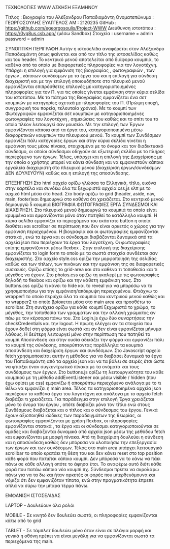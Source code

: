 ΤΕΧΝΟΛΟΓΙΕΣ WWW
ΑΣΚΗΣΗ ΕΞΑΜΗΝΟΥ

Τίτλος : Βιογραφία του Αλέξανδρου Παπαδιαμάντη
Ονοματεπώνυμο : ΓΕΩΡΓΟΣΟΥΛΗΣ ΕΥΑΓΓΕΛΟΣ 
ΑΜ : 2120235
GitHub : https://github.com/egeorgosoulis/Project-WWW
Διεύθυνση ιστοτόπου : https://0vg8us.csb.app/ (μέσω Sandbox)
Στοιχεία : username = admin password = admin


ΣΥΝΟΠΤΙΚΗ ΠΕΡΙΓΡΑΦΗ
Αυτήν η ιστοσελίδα αναφέρεται στον Αλέξανδρο Παπαδιαμάντη όπως φαίνεται και από τον τίτλο της ιστοσελίδας καθώς και του header. Το κεντρικό μενού αποτελείται από διάφορα κουμπιά, το καθένα από τα οποία με διαφορετικές πληροφορίες για τον λογοτέχνη. Υπάρχει η επιλογή για εμφάνιση της βιογραφίας , φωτογραφιών , των έργων , κάποιων συνδέσμων με τα έργα του και η επιλογή για σύνδεση διαχειριστή και με την επιλογή οποιουδήποτε στο πλευρικό μενού εμφανίζονται επιπρόσθετες επιλογές με κατηγοριοποιημένες πληροφορίες για τον Π. για τις οποίες γίνεται εμφάνιση στην κύρια σελίδα του ιστοτόπου.
Με το πάτημα της Βιογραφίας εμφανίζεται ένα σετ κουμπιών με κατηγορίες σχετικά με πληροφορίες του Π. (Πρώιμη εποχή, συγγραφική του πορεία, τελευταία χρόνια).
Με το κουμπί των Φωτογραφιών εμφανίζεται σετ κουμπιών με κατηγοριοποιημένες φωτογραφίες του λογοτέχνη ,  σημειώσεις του καθώς και το σπίτι του το οποίο πλέον λειτουργεί σαν μουσείο.
Με την επιλογή των Έργων εμφανίζονται κάποια από τα έργα του, κατηγοριοποιημένα μέσω διαφορετικών κουμπιών του πλευρικού μενού.
Το κουμπί των Συνδέσμων εμφανίζει πάλι κατηγορίες έργων και στην κύρια σελίδα γίνεται η εμφάνιση τους μέσω πίνακα, στοιχισμένα με το όνομα και τον διαδικτυακό σύνδεσμο, οι οποίοι σύνδεσμοι οδηγούν σε εξωτερική σελίδα με το πλήρες περιεχόμενο των έργων.
Τέλος, υπάρχει και η επιλογή της Διαχείρισης με την οποία ο χρήστης μπορεί να κάνει σύνδεση και να εμφανιστούν κάποια εργαλεία διαχειριστή στο πλευρικό μενού (διαχείριση έργων/συνδέσμων ΔΕΝ ΔΟΥΛΕΥΟΥΝ) καθώς και η επιλογή της αποσύνδεσης.


ΕΠΕΞΗΓΗΣΗ
Στο html αρχείο ορίζω γλώσσα τα Ελληνικά, τίτλο, εικόνα στην καρτέλα και συνδέω όλα τα ξεχωριστά αρχεία css,js κλπ με το αρχικό html μέσα στο head.
Στο body ορίζω το grid (header, aside, nav, main, footer)και δημιουργώ στο καθένα ότι χρειάζεται.
Στο κεντρικό μενού δημιουργώ 5 κουμπιά ΒΙΟΓΡΑΦΙΑ ΦΩΤΟΓΡΑΦΙΕΣ ΕΡΓΑ ΣΥΝΔΕΣΜΟΙ ΚΑΙ ΔΙΑΧΕΙΡΗΣΗ.
Στο πλευρικό μενού δημιουργώ τα κουμπιά τα οποία είναι κρυμμένα και εμφανίζονται μόνο όταν πατηθεί το κατάλληλο κουμπί.
Η κύρια σελίδα εμφανίζει το περιεχόμενο του εκάστοτε button η οποία διαθέτει και scrollbar σε περίπτωση που δεν είναι αρκετός ο χώρος για την εμφάνιση περιεχομένου. Η βιογραφία και οι φωτογραφίες εμφανίζονται στατικά , ενώ τα έργα και οι σύνδεσμοι διαβάζονται δυναμικά από τα αρχεία json που περιέχουν τα έργα του λογοτέχνη. Οι φωτογραφίες επίσης εμφανίζονται μέσω flexbox .
Στην επιλογή της διαχείρισης εμφανίζεται το login form το οποίο με τα σωστά στοιχεία συνδέεται σαν διαχειριστής.
Στο αρχείο style.css ορίζω την μορφοποίηση της σελίδας καθώς και των τίτλων, των πινάκων και την εμφάνιση της σε διαφορετικές συσκευές. Ορίζω επίσης το grid-area και στο καθένα τι τοποθεσία και τι μέγεθος να έχουν.
Στο photos.css ορίζω τη γκαλερί με τις φωτογραφίες δηλαδή το flexbox και ορίζω και την κάθετη εμφάνιση τους.
Στο buttons.css ορίζω τι κάνει το hide και το reveal για να μπορέσω να το χρησιμοποιήσω για την εμφάνιση/απόκρυψη περιεχομένου. Φτιάχνω το wrapper1 το οποίο περιέχει όλα τα κουμπιά του κεντρικού μενού καθώς και το wrapper2 το οποίο βρίσκεται μέσα στο main area και προσθέτω το scrollbar. Στη συνέχεια ορίζω για κάθε κουμπί ξεχωριστά το χρώμα, το μέγεθος, την τοποθεσία των γραμμάτων και την αλλαγή χρώματος αν πάω με τον κέρσορα πάνω του.
Στο Login.js έχω δύο συναρτήσεις την checkCredentials και την logout. Η πρώτη ελέγχει αν τα στοιχεία που έχουν δοθεί στη φόρμα είναι σωστά και αν δεν είναι εμφανίζεται μήνυμα λάθους. Η δεύτερη λειτουργεί μόνο στην περίπτωση που πατηθεί το κουμπί Αποσύνδεση και στην ουσία αδειάζει την φόρμα και εμφανίζει πάλι το κουμπί της σύνδεσης, αποκρύπτοντας παράλληλα τα κουμπιά αποσύνδεση και διαχείριση έργων και συνδέσμων.
Στο Javascript αρχείο fetch χρησιμοποιείται αυτήν η μέθοδος για να διαβάσει δυναμικά τα έργα του Παπαδιαμάντη από τα αρχεία json και να τα βάλει σε σειρές έτσι ώστε να φτιάξει έναν συγκεντρωτικό πίνακα με τα ονόματα και τους συνδέσμους των έργων.
Στο buttons.js ορίζω τη λειτουργικότητα του κάθε κουμπιού με τη μέθοδο addEventListener και μέσω visible / hidden (που έχω ορίσει με css) εμφανίζω ή αποκρύπτω περιεχόμενο ανάλογα με το τι θέλω να εμφανίζει η main area.
Τέλος τα κατηγοριοποιημένα αρχεία json περιέχουν το καθένα έργα του λογοτέχνη και ανάλογα με το αρχείο fetch διαβάζει τι χρειάζεται. Για παράδειγμα στην επιλογή Έργα χρειάζεται μόνο το όνομα του έργου , οπότε διαβάζει μόνο τον τίτλο ενώ στους Συνδέσμους διαβάζεται και ο τίτλος και ο σύνδεσμος του έργου. 
Γενικά έχουν αξιοποιηθεί κώδικες των παραδειγμάτων της θεωρίας, οι φωτογραφίες εμφανίζονται με χρήση flexbox, οι πληροφορίες εμφανίζονται στατικά , τα έργα και οι σύνδεσμοι κατηγοριοποιούνται σε ομάδες και διαβάζονται δυναμικά από αρχεία json μέσω της μεθόδου fetch και εμφανίζονται με μορφή πίνακα. Από τη διαχείριση δουλεύει η σύνδεση και η αποσύνδεση  καθώς δεν μπόρεσα να υλοποιήσω την επεξεργασία των έργων και των συνδέσμων. Τέλος στο main area υπάρχει λειτουργικό scrollbar το οποίο κρατάει τη θέση του και δεν κάνει reset στο top position κάθε φορά που πατιέται κάποιο κουμπί. Δεν μπόρεσα να το κάνω να πάει πάνω σε κάθε αλλαγή οπότε το άφησα έτσι. Το αναφέρω αυτό διότι κάθε φορά που πατάω κάποιο νέο κουμπί πχ. Σύνδεσμοι πρέπει να σκρολάρω πάνω για να τα δω και ήταν αρκετές οι φορές που μπερδευόμουνα και νόμιζα ότι δεν εμφανιζόταν τίποτα, ενώ στην πραγματικότητα έπρεπε απλά να σύρω την μπάρα τέρμα πάνω.


ΕΜΦΑΝΙΣΗ ΙΣΤΟΣΕΛΙΔΑΣ 

LAPTOP - Δουλεύουν όλα ρολόι
             
MOBILE - Σε κινητό δεν δουλεύει σωστά, οι πληροφορίες εμφανίζονται κάτω από το grid

TABLET - Σε τάμπλετ δουλεύει μόνο όταν είναι σε πλάγια μορφή και γενικά η οθόνη πρέπει να είναι μεγάλη για να εμφανίζονται σωστά τα περιεχόμενα της main.
